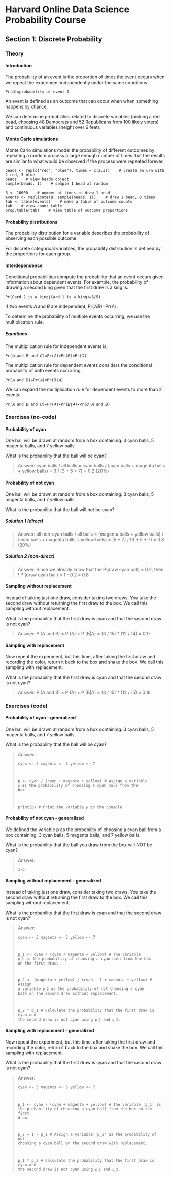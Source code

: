 # Harvard Online Data Science Probability Course

## Section 1: Discrete Probability

### Theory
#### Introduction

The probability of an event is the proportion of times the event occurs when we repeat the experiment independently under the same conditions.

```
Pr(𝐴)=probability of event A
```

An event is defined as an outcome that can occur when when something happens by chance.

We can determine probabilities related to discrete variables (picking a red bead, choosing 48 Democrats and 52 Republicans from 100 likely voters) and continuous variables (height over 6 feet).

#### Monte Carlo simulations

Monte Carlo simulations model the probability of different outcomes by repeating a random process a large enough number of times that the results are similar to what would be observed if the process were repeated forever.

```
beads <- rep(c("red", "blue"), times = c(2,3))    # create an urn with 2 red, 3 blue
beads    # view beads object
sample(beads, 1)    # sample 1 bead at random

B <- 10000    # number of times to draw 1 bead
events <- replicate(B, sample(beads, 1))    # draw 1 bead, B times
tab <- table(events)    # make a table of outcome counts
tab    # view count table
prop.table(tab)    # view table of outcome proportions
```

#### Probability distributions

The probability distribution for a variable describes the probability of observing each possible outcome.

For discrete categorical variables, the probability distribution is defined by the proportions for each group.

#### Interdependence

Conditional probabilities compute the probability that an event occurs given information about dependent events. For example, the probability of drawing a second king given that the first draw is a king is:

```
Pr(Card 2 is a king∣Card 1 is a king)=3/51
```

If two events  𝐴  and  𝐵  are independent,  Pr(𝐴∣𝐵)=Pr(𝐴) .

To determine the probability of multiple events occurring, we use the multiplication rule.

##### Equations

The multiplication rule for independent events is:

```
Pr(𝐴 and 𝐵 and 𝐶)=Pr(𝐴)×Pr(𝐵)×Pr(𝐶)
```

The multiplication rule for dependent events considers the conditional probability of both events occurring:

```
Pr(𝐴 and 𝐵)=Pr(𝐴)×Pr(𝐵∣𝐴)
```

We can expand the multiplication rule for dependent events to more than 2 events:

```
Pr(𝐴 and 𝐵 and 𝐶)=Pr(𝐴)×Pr(𝐵∣𝐴)×Pr(𝐶∣𝐴 and 𝐵)
```

### Exercises (no-code)

#### Probability of cyan

One ball will be drawn at random from a box containing: 3 cyan balls, 5 magenta balls, and 7 yellow balls.

What is the probability that the ball will be cyan?

> Answer: cyan balls / all balls = cyan balls / (cyan balls + magenta balls + yellow balls) = 3 / (3 + 5 + 7) = 0.2 (20%)

#### Probability of not cyan

One ball will be drawn at random from a box containing: 3 cyan balls, 5 magenta balls, and 7 yellow balls.

What is the probability that the ball will *not* be cyan?

##### Solution 1 (direct)

> Answer: all non-cyan balls / all balls = (magenta balls + yellow balls) / (cyan balls + magenta balls + yellow balls) = (5 + 7) / (3 + 5 + 7) = 0.8 (20%)

##### Solution 2 (non-direct)

> Answer: Since we already know that the P(draw cyan ball) = 0.2, then ! P (draw cyan ball) = 1 - 0.2 = 0.8

#### Sampling without replacement

Instead of taking just one draw, consider taking two draws. You take the second draw without returning the first draw to the box. We call this sampling without replacement.

What is the probability that the first draw is cyan and that the second draw is not cyan?

> Answer: P (A and B) = P (A) × P (B|A) = (3 / 15) * (12 / 14) = 0.17

#### Sampling with replacement

Now repeat the experiment, but this time, after taking the first draw and recording the color, return it back to the box and shake the box. We call this sampling with replacement.

What is the probability that the first draw is cyan and that the second draw is not cyan?

> Answer: P (A and B) = P (A) × P (B|A) = (3 / 15) * (12 / 15) = 0.16

### Exercises (code)

#### Probability of cyan - generalized

One ball will be drawn at random from a box containing: 3 cyan balls, 5 magenta balls, and 7 yellow balls.

What is the probability that the ball will be cyan?

<blockquote>
Answer:

<code>cyan <- 3
magenta <- 5
yellow <- 7

p <- cyan / (cyan + magenta + yellow) # Assign a variable `p` as the probability of choosing a cyan ball from the box

print(p) # Print the variable `p` to the console
</code>
</blockquote>

#### Probability of not cyan - generalized

We defined the variable p as the probability of choosing a cyan ball from a box containing: 3 cyan balls, 5 magenta balls, and 7 yellow balls.

What is the probability that the ball you draw from the box will NOT be cyan?

<blockquote>
Answer:

<code>1-p
</code>
</blockquote>

#### Sampling without replacement - generalized

Instead of taking just one draw, consider taking two draws. You take the second draw without returning the first draw to the box. We call this sampling without replacement.

What is the probability that the first draw is cyan and that the second draw is not cyan?

<blockquote>
Answer:

<code>cyan <- 3
magenta <- 5
yellow <- 7

p_1 <- cyan / (cyan + magenta + yellow) # The variable `p_1` is the probability of choosing a cyan ball from the box on the first draw.

p_2 <- (magenta + yellow) / (cyan - 1 + magenta + yellow) # Assign a variable `p_2` as the probability of not choosing a cyan ball on the second draw without replacement.

p_2 * p_1 # Calculate the probability that the first draw is cyan and the second draw is not cyan using `p_1` and `p_2`.
</code>
</blockquote>

#### Sampling with replacement - generalized

Now repeat the experiment, but this time, after taking the first draw and recording the color, return it back to the box and shake the box. We call this sampling with replacement.

What is the probability that the first draw is cyan and that the second draw is not cyan?

<blockquote>
Answer:

<code>cyan <- 3
magenta <- 5
yellow <- 7

p_1 <- cyan / (cyan + magenta + yellow) # The variable 'p_1' is the probability of choosing a cyan ball from the box on the first draw.

p_2 = 1 - p_1 # Assign a variable 'p_2' as the probability of not choosing a cyan ball on the second draw with replacement.

p_1 * p_2 # Calculate the probability that the first draw is cyan and the second draw is not cyan using `p_1` and `p_2`.
</code>
</blockquote>
